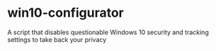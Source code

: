 # win10-configurator
A script that disables questionable Windows 10 security and tracking settings to take back your privacy
